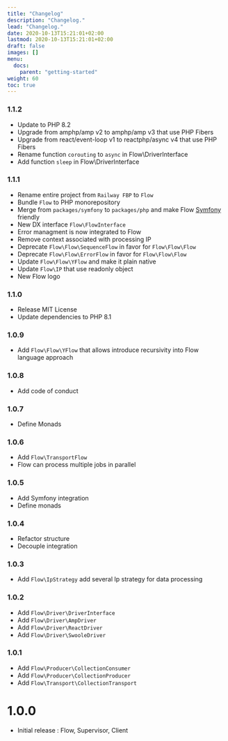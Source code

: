 ```yaml
---
title: "Changelog"
description: "Changelog."
lead: "Changelog."
date: 2020-10-13T15:21:01+02:00
lastmod: 2020-10-13T15:21:01+02:00
draft: false
images: []
menu:
  docs:
    parent: "getting-started"
weight: 60
toc: true
---
```


### 1.1.2

- Update to PHP 8.2
- Upgrade from amphp/amp v2 to amphp/amp v3 that use PHP Fibers
- Upgrade from react/event-loop v1 to reactphp/async v4 that use PHP Fibers
- Rename function `corouting` to `async` in Flow\DriverInterface
- Add function `sleep` in Flow\DriverInterface

### 1.1.1

- Rename entire project from `Railway FBP` to `Flow`
- Bundle `Flow` to PHP monorepository
- Merge from `packages/symfony` to `packages/php` and make Flow [Symfony](https://symfony.com) friendly
- New DX interface `Flow\FlowInterface`
- Error managment is now integrated to Flow
- Remove context associated with processing IP
- Deprecate `Flow\Flow\SequenceFlow` in favor for `Flow\Flow\Flow`
- Deprecate `Flow\Flow\ErrorFlow` in favor for `Flow\Flow\Flow`
- Update `Flow\Flow\YFlow` and make it plain native
- Update `Flow\IP` that use readonly object
- New Flow logo

### 1.1.0

- Release MIT License
- Update dependencies to PHP 8.1

### 1.0.9

- Add `Flow\Flow\YFlow` that allows introduce recursivity into Flow language approach

### 1.0.8

- Add code of conduct

### 1.0.7

- Define Monads

### 1.0.6

- Add `Flow\TransportFlow`
- Flow can process multiple jobs in parallel

### 1.0.5

- Add Symfony integration
- Define monads

### 1.0.4

- Refactor structure
- Decouple integration

### 1.0.3

- Add `Flow\IpStrategy` add several Ip strategy for data processing

### 1.0.2

- Add `Flow\Driver\DriverInterface`
- Add `Flow\Driver\AmpDriver`
- Add `Flow\Driver\ReactDriver`
- Add `Flow\Driver\SwooleDriver`

### 1.0.1

- Add `Flow\Producer\CollectionConsumer`
- Add `Flow\Producer\CollectionProducer`
- Add `Flow\Transport\CollectionTransport`

# 1.0.0

- Initial release : Flow, Supervisor, Client